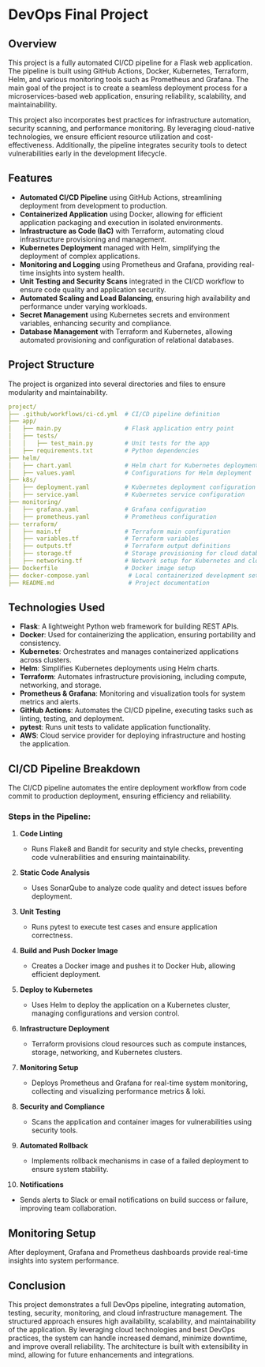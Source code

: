 # DevOps Final Project

## Overview
This project is a fully automated CI/CD pipeline for a Flask web application. The pipeline is built using GitHub Actions, Docker, Kubernetes, Terraform, Helm, and various monitoring tools such as Prometheus and Grafana. The main goal of the project is to create a seamless deployment process for a microservices-based web application, ensuring reliability, scalability, and maintainability.

This project also incorporates best practices for infrastructure automation, security scanning, and performance monitoring. By leveraging cloud-native technologies, we ensure efficient resource utilization and cost-effectiveness. Additionally, the pipeline integrates security tools to detect vulnerabilities early in the development lifecycle.

## Features
- **Automated CI/CD Pipeline** using GitHub Actions, streamlining deployment from development to production.
- **Containerized Application** using Docker, allowing for efficient application packaging and execution in isolated environments.
- **Infrastructure as Code (IaC)** with Terraform, automating cloud infrastructure provisioning and management.
- **Kubernetes Deployment** managed with Helm, simplifying the deployment of complex applications.
- **Monitoring and Logging** using Prometheus and Grafana, providing real-time insights into system health.
- **Unit Testing and Security Scans** integrated in the CI/CD workflow to ensure code quality and application security.
- **Automated Scaling and Load Balancing**, ensuring high availability and performance under varying workloads.
- **Secret Management** using Kubernetes secrets and environment variables, enhancing security and compliance.
- **Database Management** with Terraform and Kubernetes, allowing automated provisioning and configuration of relational databases.

## Project Structure
The project is organized into several directories and files to ensure modularity and maintainability.

```yaml
project/
├── .github/workflows/ci-cd.yml  # CI/CD pipeline definition
├── app/
│   ├── main.py                  # Flask application entry point
│   ├── tests/
│   │   ├── test_main.py         # Unit tests for the app
│   ├── requirements.txt         # Python dependencies
├── helm/
│   ├── chart.yaml               # Helm chart for Kubernetes deployment
│   ├── values.yaml              # Configurations for Helm deployment
├── k8s/
│   ├── deployment.yaml          # Kubernetes deployment configuration
│   ├── service.yaml             # Kubernetes service configuration
├── monitoring/
│   ├── grafana.yaml             # Grafana configuration
│   ├── prometheus.yaml          # Prometheus configuration
├── terraform/
│   ├── main.tf                  # Terraform main configuration
│   ├── variables.tf             # Terraform variables
│   ├── outputs.tf               # Terraform output definitions
│   ├── storage.tf               # Storage provisioning for cloud databases
│   ├── networking.tf            # Network setup for Kubernetes and cloud resources
├── Dockerfile                   # Docker image setup
├── docker-compose.yaml           # Local containerized development setup
├── README.md                     # Project documentation
```

## Technologies Used
- **Flask**: A lightweight Python web framework for building REST APIs.
- **Docker**: Used for containerizing the application, ensuring portability and consistency.
- **Kubernetes**: Orchestrates and manages containerized applications across clusters.
- **Helm**: Simplifies Kubernetes deployments using Helm charts.
- **Terraform**: Automates infrastructure provisioning, including compute, networking, and storage.
- **Prometheus & Grafana**: Monitoring and visualization tools for system metrics and alerts.
- **GitHub Actions**: Automates the CI/CD pipeline, executing tasks such as linting, testing, and deployment.
- **pytest**: Runs unit tests to validate application functionality.
- **AWS**: Cloud service provider for deploying infrastructure and hosting the application.

## CI/CD Pipeline Breakdown
The CI/CD pipeline automates the entire deployment workflow from code commit to production deployment, ensuring efficiency and reliability.

### Steps in the Pipeline:
1. **Code Linting**
   - Runs Flake8 and Bandit for security and style checks, preventing code vulnerabilities and ensuring maintainability.

2. **Static Code Analysis**
   - Uses SonarQube to analyze code quality and detect issues before deployment.

3. **Unit Testing**
   - Runs pytest to execute test cases and ensure application correctness.

4. **Build and Push Docker Image**
   - Creates a Docker image and pushes it to Docker Hub, allowing efficient deployment.

5. **Deploy to Kubernetes**
   - Uses Helm to deploy the application on a Kubernetes cluster, managing configurations and version control.

6. **Infrastructure Deployment**
   - Terraform provisions cloud resources such as compute instances, storage, networking, and Kubernetes clusters.

7. **Monitoring Setup**
   - Deploys Prometheus and Grafana for real-time system monitoring, collecting and visualizing performance metrics & loki.

8. **Security and Compliance**
   - Scans the application and container images for vulnerabilities using security tools.

9. **Automated Rollback**
   - Implements rollback mechanisms in case of a failed deployment to ensure system stability.

10. **Notifications**
   - Sends alerts to Slack or email notifications on build success or failure, improving team collaboration.

## Monitoring Setup
After deployment, Grafana and Prometheus dashboards provide real-time insights into system performance.


## Conclusion
This project demonstrates a full DevOps pipeline, integrating automation, testing, security, monitoring, and cloud infrastructure management. The structured approach ensures high availability, scalability, and maintainability of the application. By leveraging cloud technologies and best DevOps practices, the system can handle increased demand, minimize downtime, and improve overall reliability. The architecture is built with extensibility in mind, allowing for future enhancements and integrations.

